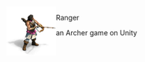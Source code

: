 <img  align="left" src="/BASE.png" width="100" height="100"> 

Ranger

  an Archer game on Unity
  
 
